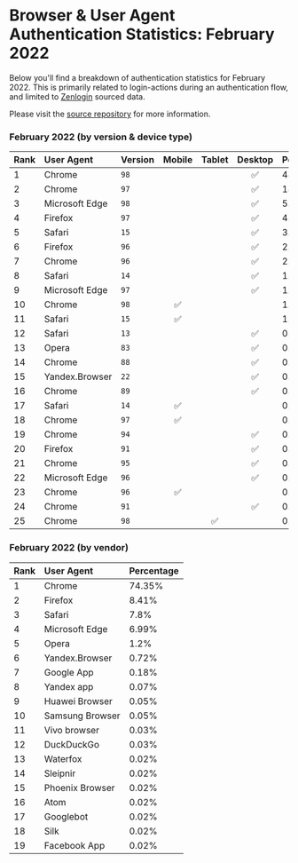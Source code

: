 # Browser & User Agent Authentication Statistics: February 2022

Below you'll find a breakdown of authentication statistics for
February 2022. This is primarily related to login-actions during an
authentication flow, and limited to <a href="https://zenlogin.co"/>Zenlogin</a>
sourced data.

Please visit the
<a href="https://github.com/zenlogin/browser-user-agent-authentication-statistics">source repository</a>
for more information.

### February 2022 (by version & device type)
| Rank | User Agent | Version | Mobile | Tablet | Desktop | Percentage |
| :--- | :--- | :--- | :---: | :---: | :---: | :--- |
| 1 | Chrome | `98` | | | ✅ | 48.12% |
| 2 | Chrome | `97` | | | ✅ | 18.86% |
| 3 | Microsoft Edge | `98` | | | ✅ | 5.53% |
| 4 | Firefox | `97` | | | ✅ | 4.61% |
| 5 | Safari | `15` | | | ✅ | 3.44% |
| 6 | Firefox | `96` | | | ✅ | 2.76% |
| 7 | Chrome | `96` | | | ✅ | 2.06% |
| 8 | Safari | `14` | | | ✅ | 1.68% |
| 9 | Microsoft Edge | `97` | | | ✅ | 1.12% |
| 10 | Chrome | `98` | ✅ | | | 1.12% |
| 11 | Safari | `15` | ✅ | | | 1.02% |
| 12 | Safari | `13` | | | ✅ | 0.99% |
| 13 | Opera | `83` | | | ✅ | 0.86% |
| 14 | Chrome | `88` | | | ✅ | 0.71% |
| 15 | Yandex.Browser | `22` | | | ✅ | 0.66% |
| 16 | Chrome | `89` | | | ✅ | 0.46% |
| 17 | Safari | `14` | ✅ | | | 0.44% |
| 18 | Chrome | `97` | ✅ | | | 0.43% |
| 19 | Chrome | `94` | | | ✅ | 0.28% |
| 20 | Firefox | `91` | | | ✅ | 0.21% |
| 21 | Chrome | `95` | | | ✅ | 0.21% |
| 22 | Microsoft Edge | `96` | | | ✅ | 0.2% |
| 23 | Chrome | `96` | ✅ | | | 0.2% |
| 24 | Chrome | `91` | | | ✅ | 0.18% |
| 25 | Chrome | `98` | | ✅ | | 0.18% |

### February 2022 (by vendor)
| Rank | User Agent | Percentage |
| :--- | :--- | :--- |
| 1 | Chrome | 74.35% |
| 2 | Firefox | 8.41% |
| 3 | Safari | 7.8% |
| 4 | Microsoft Edge | 6.99% |
| 5 | Opera | 1.2% |
| 6 | Yandex.Browser | 0.72% |
| 7 | Google App | 0.18% |
| 8 | Yandex app | 0.07% |
| 9 | Huawei Browser | 0.05% |
| 10 | Samsung Browser | 0.05% |
| 11 | Vivo browser | 0.03% |
| 12 | DuckDuckGo | 0.03% |
| 13 | Waterfox | 0.02% |
| 14 | Sleipnir | 0.02% |
| 15 | Phoenix Browser | 0.02% |
| 16 | Atom | 0.02% |
| 17 | Googlebot | 0.02% |
| 18 | Silk | 0.02% |
| 19 | Facebook App | 0.02% |
